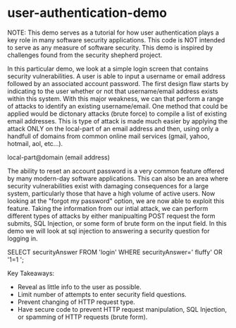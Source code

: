# user-authentication-demo

NOTE: This demo serves as a tutorial for how user authentication plays a key role in 
many software security applications. This code is NOT intended to serve as any measure 
of software security. This demo is inspired by challenges found from the security 
shepherd project.

In this particular demo, we look at a simple login screen that contains security 
vulnerabilities. A user is able to input a username or email address followed by 
an associated account password. The first design flaw starts by indicating to the 
user whether or not that username/email address exists within this system. With 
this major weakness, we can that perform a range of attacks to identify an existing 
username/email. One method that could be applied would be dictonary attacks (brute force) 
to compile a list of existing email addresses. This is type of attack is made much 
easier by applying the attack ONLY on the local-part of an email address and then, 
using only a handfull of domains from common online mail services (gmail, yahoo, 
hotmail, aol, etc...).

local-part@domain	(email address)

The ability to reset an account password is a very common feature offered by many 
modern-day software applications. This can also be an area where security vulnerabilities 
exist with damaging consequences for a large system, particularly those that have a 
high volume of active users. Now looking at the "forgot my password" option, we are now able 
to exploit this feature. Taking the information from our intial attack, we can perform 
different types of attacks by either manipualting POST request the form submits, SQL Injection, 
or some form of brute form on the input field. In this demo we will look at sql injection to
answering a security question for logging in.

SELECT securityAnswer FROM 'login' WHERE securityAnswer=' fluffy' OR '1=1 ';

Key Takeaways:

* Reveal as little info to the user as possible.
* Limit number of attempts to enter security field questions.
* Prevent changing of HTTP request type.
* Have secure code to prevent HTTP request manipulation, SQL Injection,
or spamming of HTTP requests (brute form).